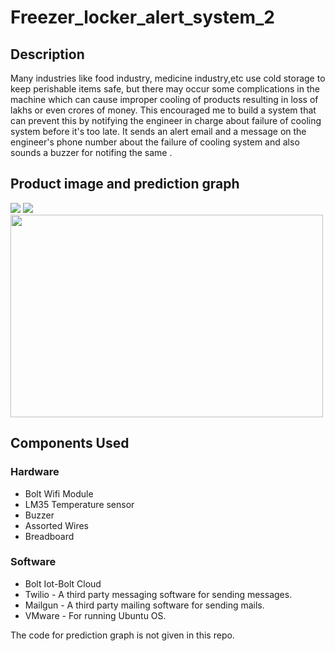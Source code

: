 # Freezer_locker_alert_system_2
## Description
Many industries like food industry, medicine industry,etc use cold storage to keep perishable items safe, but there may occur some complications in the machine which can cause improper cooling of products resulting in loss of lakhs or even crores of money. This encouraged me to build a  system that can prevent this by notifying the engineer in charge about failure of cooling system before it's too late. It sends an alert email and a message on the engineer's phone number about the failure of cooling system and also sounds a buzzer for notifing the same .
## Product image and prediction graph
<img src="https://blogger.googleusercontent.com/img/b/R29vZ2xl/AVvXsEivFksbYlgJrTJrd9pV_4CElJIdyGr9wxTF2iAt2PexaCr3p3FRIjQ5PNfGPvRctWr6O6M0wSHoIRZU_3xplIVZq_mzkspYflFuYIGL7QwCs7SUocm_AC-vObXwGnwgUmJPyjN6og62wpn-DLZXEH-ywodsHJVC8wp6aNoUxB_peZpFYLMTzCCFmRj1CA/s320/IMG_20220621_200648.jpg"> <img src="https://blogger.googleusercontent.com/img/b/R29vZ2xl/AVvXsEjHHMok4LTcHwwhw2WBbk47d0gOWziVkVuyspBSg81dZNDVsAsqnvStcRmHV4GOPPO1VZF3_-6nhC85meYkqew1Q62WLGT75Nf6mlodkG68AynCYX1OwoI8IH1xukc80qhgkTkaVLc0BjgNezub5h2gFqb5PawTrzlEt4bA-bqp2LGHxn1W3cF9CyxLHQ/s320/IMG_20220621_200847.jpg"> <img src="https://projectsubmission.boltiot.com/wp-content/uploads/2022/06/cover_page-1-1024x465.jpg" width="500" height="324"/>
## Components Used
### Hardware
- Bolt Wifi Module
- LM35 Temperature sensor
- Buzzer
- Assorted Wires 
- Breadboard
### Software
- Bolt Iot-Bolt Cloud
- Twilio - A third party messaging software for sending messages.
- Mailgun - A third party mailing software for sending mails.
- VMware - For running Ubuntu OS.

The code for prediction graph is not given in this repo.
